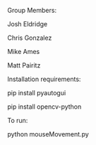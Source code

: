 Group Members:

Josh Eldridge

Chris Gonzalez

Mike Ames

Matt Pairitz

Installation requirements:

pip install pyautogui

pip install opencv-python

To run:

python mouseMovement.py

